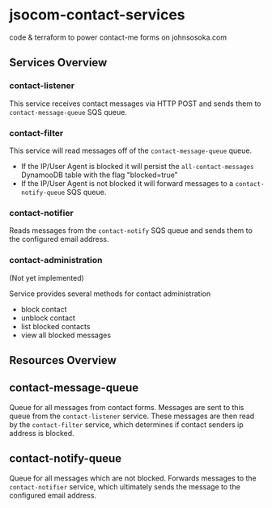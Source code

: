 # jsocom-contact-services
code & terraform to power contact-me forms on johnsosoka.com


## Services Overview

### contact-listener

This service receives contact messages via HTTP POST and sends them to `contact-message-queue` SQS queue.

### contact-filter

This service will read messages off of the `contact-message-queue` queue. 

* If the IP/User Agent is blocked it will persist the `all-contact-messages` DynamooDB table with the flag "blocked=true"
* If the IP/User Agent is not blocked it will forward messages to a `contact-notify-queue` SQS queue.

### contact-notifier

Reads messages from the `contact-notify` SQS queue and sends them to the configured email address.

### contact-administration

(Not yet implemented)

Service provides several methods for contact administration

* block contact
* unblock contact
* list blocked contacts
* view all blocked messages

## Resources Overview

## contact-message-queue

Queue for all messages from contact forms. Messages are sent to this queue from the `contact-listener` service.
These messages are then read by the `contact-filter` service, which determines if contact senders ip address is blocked.

## contact-notify-queue

Queue for all messages which are not blocked. Forwards messages to the `contact-notifier` service, which ultimately sends
the message to the configured email address.